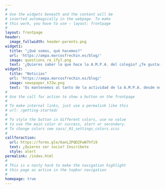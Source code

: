 ```yaml
---
#
# Use the widgets beneath and the content will be
# inserted automagically in the webpage. To make
# this work, you have to use › layout: frontpage
#
layout: frontpage
header:
  image_fullwidth: header-parents.png
widget1:
  title: "¿Qué somos, qué hacemos?"
  url: 'https://ampa.marcosfrechin.es/blog/'
  image: questions_re_1fy7.png
  text: '¿Quieres saber lo que hace la A.M.P.A. del colegio? ¿Te gustaría participar? ¿Quieres conocer las actividades e iniciativas que se promueven desde la asociación?'
widget2:
  title: "Noticias"
  url: 'https://ampa.marcosfrechin.es/blog/'
  image: newspaper_k72w.png
  text: 'Os mantenemos al tanto de la actividad de la A.M.P.A. desde nuestro apartado de noticias. Estad atentos al mismo, en él publicaremos todo lo que sea de actualidad...'
#
# Use the call for action to show a button on the frontpage
#
# To make internal links, just use a permalink like this
# url: /getting-started/
#
# To style the button in different colors, use no value
# to use the main color or success, alert or secondary.
# To change colors see sass/_01_settings_colors.scss
#
callforaction:
  url: https://forms.gle/6anLZPQDZFwW7hfi9
  text: ¿Quieres ser socio? Inscríbete
  style: alert
permalink: /index.html
#
# This is a nasty hack to make the navigation highlight
# this page as active in the topbar navigation
#
homepage: true
---
```

